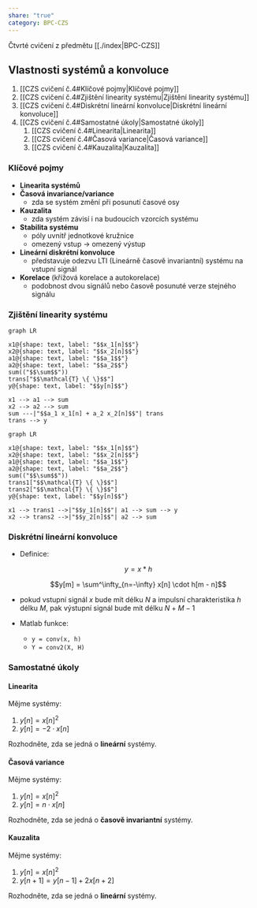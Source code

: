 ```yaml
---
share: "true"
category: BPC-CZS
---
```


Čtvrté cvičení z předmětu [[./index|BPC-CZS]]

## Vlastnosti systémů a konvoluce

1. [[CZS cvičení č.4#Klíčové pojmy|Klíčové pojmy]]
2. [[CZS cvičení č.4#Zjištění linearity systému|Zjištění linearity systému]]
3. [[CZS cvičení č.4#Diskrétní lineární konvoluce|Diskrétní lineární konvoluce]]
4. [[CZS cvičení č.4#Samostatné úkoly|Samostatné úkoly]]
	1. [[CZS cvičení č.4#Linearita|Linearita]]
	2. [[CZS cvičení č.4#Časová variance|Časová variance]]
	3. [[CZS cvičení č.4#Kauzalita|Kauzalita]]

### Klíčové pojmy

- **Linearita systémů**
- **Časová invariance/variance**
	- zda se systém změní při posunutí časové osy
- **Kauzalita**
	- zda systém závisí i na budoucích vzorcích systému
- **Stabilita systému**
	- póly uvnitř jednotkové kružnice
	- omezený vstup -> omezený výstup
- **Lineární diskrétní konvoluce**
	- představuje odezvu LTI (Lineárně časově invariantní) systému na vstupní signál
- **Korelace** (křížová korelace a autokorelace)
	- podobnost dvou signálů nebo časově posunuté verze stejného signálu

### Zjištění linearity systému

```mermaid
graph LR

x1@{shape: text, label: "$$x_1[n]$$"}
x2@{shape: text, label: "$$x_2[n]$$"}
a1@{shape: text, label: "$$a_1$$"}
a2@{shape: text, label: "$$a_2$$"}
sum(("$$\sum$$"))
trans["$$\mathcal{T} \{ \}$$"]
y@{shape: text, label: "$$y[n]$$"}

x1 --> a1 --> sum
x2 --> a2 --> sum
sum ---|"$$a_1 x_1[n] + a_2 x_2[n]$$"| trans
trans --> y

```

```mermaid
graph LR

x1@{shape: text, label: "$$x_1[n]$$"}
x2@{shape: text, label: "$$x_2[n]$$"}
a1@{shape: text, label: "$$a_1$$"}
a2@{shape: text, label: "$$a_2$$"}
sum(("$$\sum$$"))
trans1["$$\mathcal{T} \{ \}$$"]
trans2["$$\mathcal{T} \{ \}$$"]
y@{shape: text, label: "$$y[n]$$"}

x1 --> trans1 -->|"$$y_1[n]$$"| a1 --> sum --> y
x2 --> trans2 -->|"$$y_2[n]$$"| a2 --> sum

```


### Diskrétní lineární konvoluce

- Definice:

	$$y = x * h$$

	$$y[m] = \sum^\infty_{n=-\infty} x[n] \cdot h[m - n]$$

- pokud vstupní signál $x$ bude mít délku $N$ a impulsní charakteristika $h$ délku $M$, pak výstupní signál bude mít délku $N + M − 1$
- Matlab funkce:
	- `y = conv(x, h)`
	- `Y = conv2(X, H)`

### Samostatné úkoly

#### Linearita

Mějme systémy:
1. $y[n] = x[n]^2$
2. $y[n] = -2 \cdot x[n]$

Rozhodněte, zda se jedná o **lineární** systémy.

#### Časová variance

Mějme systémy:
1. $y[n] = x[n]^2$
2. $y[n] = n \cdot x[n]$

Rozhodněte, zda se jedná o **časově invariantní** systémy.

#### Kauzalita

Mějme systémy:
1. $y[n] = x[n]^2$
2. $y[n + 1] = y[n - 1] + 2x[n + 2]$

Rozhodněte, zda se jedná o **lineární** systémy.
